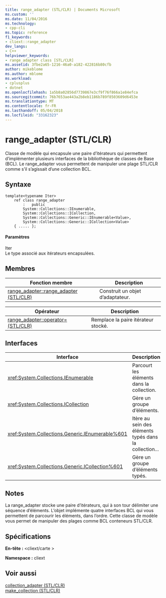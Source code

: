 ```yaml
---
title: range_adapter (STL/CLR) | Documents Microsoft
ms.custom: ''
ms.date: 11/04/2016
ms.technology:
- cpp-cli
ms.topic: reference
f1_keywords:
- cliext::range_adapter
dev_langs:
- C++
helpviewer_keywords:
- range_adapter class [STL/CLR]
ms.assetid: 3fbe2a65-1216-46a0-a182-422816b80cfb
author: mikeblome
ms.author: mblome
ms.workload:
- cplusplus
- dotnet
ms.openlocfilehash: 1a5b8a02856d7739867e3cf9f76f866a1e84efca
ms.sourcegitcommit: 76b7653ae443a2b8eb1186b789f8503609d6453e
ms.translationtype: MT
ms.contentlocale: fr-FR
ms.lasthandoff: 05/04/2018
ms.locfileid: "33162323"
---
```

# <a name="rangeadapter-stlclr"></a>range_adapter (STL/CLR)
Classe de modèle qui encapsule une paire d’itérateurs qui permettent d’implémenter plusieurs interfaces de la bibliothèque de classes de Base (BCL). Le range_adapter vous permettent de manipuler une plage STL/CLR comme s’il s’agissait d’une collection BCL.  
  
## <a name="syntax"></a>Syntaxe  
  
```  
template<typename Iter>  
    ref class range_adapter  
        :   public  
        System::Collections::IEnumerable,  
        System::Collections::ICollection,  
        System::Collections::Generic::IEnumerable<Value>,  
        System::Collections::Generic::ICollection<Value>  
    { ..... };  
```  
  
#### <a name="parameters"></a>Paramètres  
 Iter  
 Le type associé aux itérateurs encapsulées.  
  
## <a name="members"></a>Membres  
  
|Fonction membre|Description|  
|---------------------|-----------------|  
|[range_adapter::range_adapter (STL/CLR)](../dotnet/range-adapter-range-adapter-stl-clr.md)|Construit un objet d’adaptateur.|  
  
|Opérateur|Description|  
|--------------|-----------------|  
|[range_adapter::operator= (STL/CLR)](../dotnet/range-adapter-operator-assign-stl-clr.md)|Remplace la paire itérateur stocké.|  
  
## <a name="interfaces"></a>Interfaces  
  
|Interface|Description|  
|---------------|-----------------|  
|<xref:System.Collections.IEnumerable>|Parcourt les éléments dans la collection.|  
|<xref:System.Collections.ICollection>|Gère un groupe d’éléments.|  
|<xref:System.Collections.Generic.IEnumerable%601>|Itère au sein des éléments typés dans la collection...|  
|<xref:System.Collections.Generic.ICollection%601>|Gère un groupe d’éléments typés.|  
  
## <a name="remarks"></a>Notes  
 La range_adapter stocke une paire d’itérateurs, qui à son tour délimiter une séquence d’éléments. L’objet implémente quatre interfaces BCL qui vous permettent de parcourir les éléments, dans l’ordre. Cette classe de modèle vous permet de manipuler des plages comme BCL conteneurs STL/CLR.  
  
## <a name="requirements"></a>Spécifications  
 **En-tête :** \<cliext/carte >  
  
 **Namespace :** cliext  
  
## <a name="see-also"></a>Voir aussi  
 [collection_adapter (STL/CLR)](../dotnet/collection-adapter-stl-clr.md)   
 [make_collection (STL/CLR)](../dotnet/make-collection-stl-clr.md)
